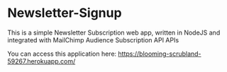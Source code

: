 # Newsletter-Signup
This is a simple Newsletter Subscription web app, written in NodeJS and integrated with MailChimp Audience Subscription API APIs

You can access this application here:
https://blooming-scrubland-59267.herokuapp.com/
